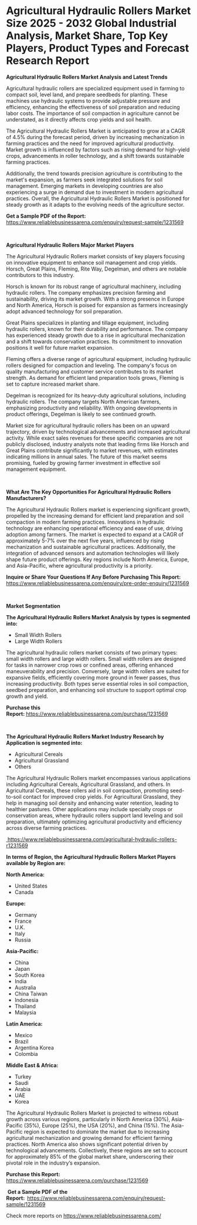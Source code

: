 <p><h1>Agricultural Hydraulic Rollers Market Size 2025 - 2032 Global Industrial Analysis, Market Share, Top Key Players, Product Types and Forecast Research Report</h1></p><p><strong>Agricultural Hydraulic Rollers Market Analysis and Latest Trends</strong></p>
<p><p>Agricultural hydraulic rollers are specialized equipment used in farming to compact soil, level land, and prepare seedbeds for planting. These machines use hydraulic systems to provide adjustable pressure and efficiency, enhancing the effectiveness of soil preparation and reducing labor costs. The importance of soil compaction in agriculture cannot be understated, as it directly affects crop yields and soil health.</p><p>The Agricultural Hydraulic Rollers Market is anticipated to grow at a CAGR of 4.5% during the forecast period, driven by increasing mechanization in farming practices and the need for improved agricultural productivity. Market growth is influenced by factors such as rising demand for high-yield crops, advancements in roller technology, and a shift towards sustainable farming practices. </p><p>Additionally, the trend towards precision agriculture is contributing to the market's expansion, as farmers seek integrated solutions for soil management. Emerging markets in developing countries are also experiencing a surge in demand due to investment in modern agricultural practices. Overall, the Agricultural Hydraulic Rollers Market is positioned for steady growth as it adapts to the evolving needs of the agriculture sector.</p></p>
<p><strong>Get a Sample PDF of the Report:&nbsp;</strong> <a href="https://www.reliablebusinessarena.com/enquiry/request-sample/1231569?utm_campaign=2114&utm_medium=2&utm_source=Github&utm_content=ia&utm_term=27022025&utm_id=agricultural-hydraulic-rollers">https://www.reliablebusinessarena.com/enquiry/request-sample/1231569</a></p>
<p>&nbsp;</p>
<p><strong>Agricultural Hydraulic Rollers Major Market Players</strong></p>
<p><p>The Agricultural Hydraulic Rollers market consists of key players focusing on innovative equipment to enhance soil management and crop yields. Horsch, Great Plains, Fleming, Rite Way, Degelman, and others are notable contributors to this industry.</p><p>Horsch is known for its robust range of agricultural machinery, including hydraulic rollers. The company emphasizes precision farming and sustainability, driving its market growth. With a strong presence in Europe and North America, Horsch is poised for expansion as farmers increasingly adopt advanced technology for soil preparation.</p><p>Great Plains specializes in planting and tillage equipment, including hydraulic rollers, known for their durability and performance. The company has experienced steady growth due to a rise in agricultural mechanization and a shift towards conservation practices. Its commitment to innovation positions it well for future market expansion.</p><p>Fleming offers a diverse range of agricultural equipment, including hydraulic rollers designed for compaction and leveling. The company's focus on quality manufacturing and customer service contributes to its market strength. As demand for efficient land preparation tools grows, Fleming is set to capture increased market share.</p><p>Degelman is recognized for its heavy-duty agricultural solutions, including hydraulic rollers. The company targets North American farmers, emphasizing productivity and reliability. With ongoing developments in product offerings, Degelman is likely to see continued growth.</p><p>Market size for agricultural hydraulic rollers has been on an upward trajectory, driven by technological advancements and increased agricultural activity. While exact sales revenues for these specific companies are not publicly disclosed, industry analysts note that leading firms like Horsch and Great Plains contribute significantly to market revenues, with estimates indicating millions in annual sales. The future of this market seems promising, fueled by growing farmer investment in effective soil management equipment.</p></p>
<p>&nbsp;</p>
<p><strong>What Are The Key Opportunities For Agricultural Hydraulic Rollers Manufacturers?</strong></p>
<p><p>The Agricultural Hydraulic Rollers market is experiencing significant growth, propelled by the increasing demand for efficient land preparation and soil compaction in modern farming practices. Innovations in hydraulic technology are enhancing operational efficiency and ease of use, driving adoption among farmers. The market is expected to expand at a CAGR of approximately 5-7% over the next five years, influenced by rising mechanization and sustainable agricultural practices. Additionally, the integration of advanced sensors and automation technologies will likely shape future product offerings. Key regions include North America, Europe, and Asia-Pacific, where agricultural productivity is a priority.</p></p>
<p><strong>Inquire or Share Your Questions If Any Before Purchasing This Report:</strong> <a href="https://www.reliablebusinessarena.com/enquiry/pre-order-enquiry/1231569?utm_campaign=2114&utm_medium=2&utm_source=Github&utm_content=ia&utm_term=27022025&utm_id=agricultural-hydraulic-rollers">https://www.reliablebusinessarena.com/enquiry/pre-order-enquiry/1231569</a></p>
<p>&nbsp;</p>
<p><strong>Market Segmentation</strong></p>
<p><strong>The Agricultural Hydraulic Rollers Market Analysis by types is segmented into:</strong></p>
<p><ul><li>Small Width Rollers</li><li>Large Width Rollers</li></ul></p>
<p><p>The agricultural hydraulic rollers market consists of two primary types: small width rollers and large width rollers. Small width rollers are designed for tasks in narrower crop rows or confined areas, offering enhanced maneuverability and precision. Conversely, large width rollers are suited for expansive fields, efficiently covering more ground in fewer passes, thus increasing productivity. Both types serve essential roles in soil compaction, seedbed preparation, and enhancing soil structure to support optimal crop growth and yield.</p></p>
<p><strong>Purchase this Report:&nbsp;</strong><a href="https://www.reliablebusinessarena.com/purchase/1231569?utm_campaign=2114&utm_medium=2&utm_source=Github&utm_content=ia&utm_term=27022025&utm_id=agricultural-hydraulic-rollers">https://www.reliablebusinessarena.com/purchase/1231569</a></p>
<p>&nbsp;</p>
<p><strong>The Agricultural Hydraulic Rollers Market Industry Research by Application is segmented into:</strong></p>
<p><ul><li>Agricultural Cereals</li><li>Agricultural Grassland</li><li>Others</li></ul></p>
<p><p>The Agricultural Hydraulic Rollers market encompasses various applications including Agricultural Cereals, Agricultural Grassland, and others. In Agricultural Cereals, these rollers aid in soil compaction, promoting seed-to-soil contact for improved crop yields. For Agricultural Grassland, they help in managing soil density and enhancing water retention, leading to healthier pastures. Other applications may include specialty crops or conservation areas, where hydraulic rollers support land leveling and soil preparation, ultimately optimizing agricultural productivity and efficiency across diverse farming practices.</p></p>
<p><a href="https://www.reliablebusinessarena.com/agricultural-hydraulic-rollers-r1231569?utm_campaign=2114&utm_medium=2&utm_source=Github&utm_content=ia&utm_term=27022025&utm_id=agricultural-hydraulic-rollers">&nbsp;https://www.reliablebusinessarena.com/agricultural-hydraulic-rollers-r1231569</a></p>
<p><strong>In terms of Region, the Agricultural Hydraulic Rollers Market Players available by Region are:</strong></p>
<p>
    <p> <strong> North America: </strong>
        <ul>
            <li>United States</li>
            <li>Canada</li>
        </ul>
        </p> 
    <p> <strong> Europe: </strong>
        <ul>
            <li>Germany</li>
            <li>France</li>
            <li>U.K.</li>
            <li>Italy</li>
            <li>Russia</li>
        </ul>
        </p> 
    <p> <strong> Asia-Pacific: </strong>
        <ul>
            <li>China</li>
            <li>Japan</li>
            <li>South Korea</li>
            <li>India</li>
            <li>Australia</li>
            <li>China Taiwan</li>
            <li>Indonesia</li>
            <li>Thailand</li>
            <li>Malaysia</li>
        </ul>
        </p> 
    <p> <strong> Latin America: </strong>
        <ul>
            <li>Mexico</li>
            <li>Brazil</li>
            <li>Argentina Korea</li>
            <li>Colombia</li>
        </ul>
        </p> 
    <p> <strong> Middle East & Africa: </strong>
        <ul>
            <li>Turkey</li>
            <li>Saudi</li>
            <li>Arabia</li>
            <li>UAE</li>
            <li>Korea</li>
        </ul>
    </p>
    </p>
<p><p>The Agricultural Hydraulic Rollers Market is projected to witness robust growth across various regions, particularly in North America (30%), Asia-Pacific (35%), Europe (25%), the USA (20%), and China (15%). The Asia-Pacific region is expected to dominate the market due to increasing agricultural mechanization and growing demand for efficient farming practices. North America also shows significant potential driven by technological advancements. Collectively, these regions are set to account for approximately 85% of the global market share, underscoring their pivotal role in the industry’s expansion.</p></p>
<p><strong>Purchase this Report: </strong><a href="https://www.reliablebusinessarena.com/purchase/1231569?utm_campaign=2114&utm_medium=2&utm_source=Github&utm_content=ia&utm_term=27022025&utm_id=agricultural-hydraulic-rollers">https://www.reliablebusinessarena.com/purchase/1231569</a></p>
<p>&nbsp;<strong>Get a Sample PDF of the Report:&nbsp;&nbsp;</strong><a href="https://www.reliablebusinessarena.com/enquiry/request-sample/1231569?utm_campaign=2114&utm_medium=2&utm_source=Github&utm_content=ia&utm_term=27022025&utm_id=agricultural-hydraulic-rollers">https://www.reliablebusinessarena.com/enquiry/request-sample/1231569</a></p>
<p><strong></strong></p>
<p>Check more reports on <a href="https://www.reliablebusinessarena.com/?utm_campaign=2114&utm_medium=2&utm_source=Github&utm_content=ia&utm_term=27022025&utm_id=agricultural-hydraulic-rollers">https://www.reliablebusinessarena.com/</a></p>